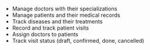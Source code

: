 - Manage doctors with their specializations
- Manage patients and their medical records
- Track diseases and their treatments
- Record and track patient visits
- Assign doctors to patients
- Track visit status (draft, confirmed, done, cancelled)